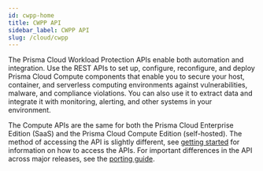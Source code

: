 ```yaml
---
id: cwpp-home
title: CWPP API
sidebar_label: CWPP API
slug: /cloud/cwpp
---
```


The Prisma Cloud Workload Protection APIs enable both automation and integration.
Use the REST APIs to set up, configure, reconfigure, and deploy Prisma Cloud Compute components that enable you to secure your host, container, and serverless computing environments against vulnerabilities, malware, and compliance violations.
You can also use it to extract data and integrate it with monitoring, alerting, and other systems in your environment.

The Compute APIs are the same for both the Prisma Cloud Enterprise Edition (SaaS) and the  Prisma Cloud Compute Edition (self-hosted). The method of accessing the API is slightly different, see [getting started](https://prisma.pan.dev/docs/cloud/cwpp/cwpp-gs) for information on how to access the APIs. 
For important differences in the API across major releases, see the [porting guide](https://prisma.pan.dev/docs/cloud/cwpp/porting-guide).

